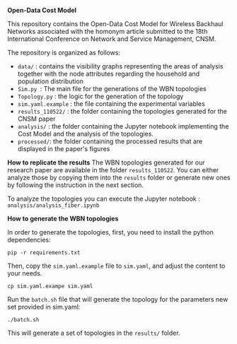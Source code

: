 **Open-Data Cost Model**

This repository contains the Open-Data Cost Model for Wireless Backhaul Networks associated with the homonym article submitted to the 18th International Conference on Network and Service Management, CNSM.

The repository is organized as follows:

- `data/` : contains the visibility graphs representing the areas of analysis together with the node attributes regarding the household and population distribution
- `Sim.py `: The main file for the generations of the WBN topologies
- `Topology.py` : the logic for the generation of the topology
- `sim.yaml.example` : the file containing the experimental variables
- `results_110522/` : the folder containing the topologies generated for the CNSM paper
- `analysis/` : the folder containing the Jupyter notebook implementing the Cost Model and the analysis of the topologies.
- `processed/`: the folder containing the processed results that are displayed in the paper's figures

**How to replicate the results**
The WBN topologies generated for our research paper are available in the folder `results_110522`. You can either analyze those by copying them into the `results` folder or generate new ones by following the instruction in the next section.

To analyze the topologies you can execute the Jupyter notebook : `analysis/analysis_fiber.ipynb`

**How to generate the WBN topologies**

In order to generate the topologies, first, you need to install the python dependencies:

```
pip -r requirements.txt
```

Then, copy the `sim.yaml.example` file to `sim.yaml`, and adjust the content to your needs.

```
cp sim.yaml.exampe sim.yaml
```

Run the `batch.sh` file that will generate the topology for the parameters new set provided in sim.yaml:

```
./batch.sh
```

This will generate a set of topologies in the `results/` folder.
